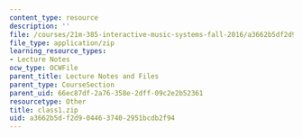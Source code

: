 ```yaml
---
content_type: resource
description: ''
file: /courses/21m-385-interactive-music-systems-fall-2016/a3662b5df2d9044637402951bcdb2f94_class1.zip
file_type: application/zip
learning_resource_types:
- Lecture Notes
ocw_type: OCWFile
parent_title: Lecture Notes and Files
parent_type: CourseSection
parent_uid: 66ec87df-2a76-358e-2dff-09c2e2b52361
resourcetype: Other
title: class1.zip
uid: a3662b5d-f2d9-0446-3740-2951bcdb2f94
---
```


